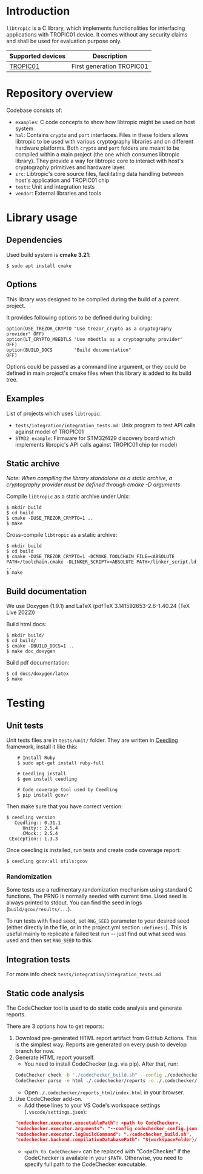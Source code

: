 # Introduction

`libtropic` is a C library, which implements functionalities for interfacing applications with TROPIC01 device. It comes without any security claims and shall be used for evaluation purpose only.


|Supported devices                                       |Description                                              |
|--------------------------------------------------------|---------------------------------------------------------|
|[TROPIC01](https://www.tropicsquare.com/product)        | First generation TROPIC01                               |

# Repository overview

Codebase consists of:
* `examples`: C code concepts to show how libtropic might be used on host system
* `hal`: Contains `crypto` and `port` interfaces. Files in these folders allows libtropic to be used with various cryptography libraries and on different hardware platforms. Both `crypto` and `port` folders are meant to be compiled within a main project (the one which consumes libtropic library). They provide a way for libtropic core to interact with host's cryptography primitives and hardware layer.
* `src`: Libtropic's core source files, facilitating data handling between host's application and TROPIC01 chip
* `tests`: Unit and integration tests
* `vendor`: External libraries and tools

# Library usage

## Dependencies

Used build system is **cmake 3.21**:

```
$ sudo apt install cmake
```

## Options

This library was designed to be compiled during the build of a parent project.

It provides following options to be defined during building:

```
option(USE_TREZOR_CRYPTO "Use trezor_crypto as a cryptography provider" OFF)
option(LT_CRYPTO_MBEDTLS "Use mbedtls as a cryptography provider"       OFF)
option(BUILD_DOCS        "Build documentation"                          OFF)
```

Options could be passed as a command line argument, or they could be defined in main project's cmake files when this library is added to its build tree.


## Examples

List of projects which uses `libtropic`:
* `tests/integration/integration_tests.md`: Unix program to test API calls against model of TROPIC01
* `STM32 example`: Firmware for STM32f429 discovery board which implements libropic's API calls against TROPIC01 chip (or model)

## Static archive

*Note: When compiling the library standalone as a static archive, a cryptography provider must be defined through cmake -D arguments*

Compile `libtropic` as a static archive under Unix:

```
$ mkdir build
$ cd build
$ cmake -DUSE_TREZOR_CRYPTO=1 ..
$ make
```

Cross-compile `libtropic` as a static archive:

```
$ mkdir build
$ cd build
$ cmake -DUSE_TREZOR_CRYPTO=1 -DCMAKE_TOOLCHAIN_FILE=<ABSOLUTE PATH>/toolchain.cmake -DLINKER_SCRIPT=<ABSOLUTE PATH>/linker_script.ld ..
$ make
```

## Build documentation

We use Doxygen (1.9.1) and LaTeX (pdfTeX 3.141592653-2.6-1.40.24 (TeX Live 2022))

Build html docs:
```
$ mkdir build/
$ cd build/
$ cmake -DBUILD_DOCS=1 ..
$ make doc_doxygen
```

Build pdf documentation:
```
$ cd docs/doxygen/latex
$ make
```

# Testing

## Unit tests

Unit tests files are in `tests/unit/` folder. They are written in [Ceedling](https://www.throwtheswitch.com) framework, install it like this:

```
    # Install Ruby
    $ sudo apt-get install ruby-full

    # Ceedling install
    $ gem install ceedling

    # Code coverage tool used by Ceedling
    $ pip install gcovr
```

Then make sure that you have correct version:

```
$ ceedling version
   Ceedling:: 0.31.1
      Unity:: 2.5.4
      CMock:: 2.5.4
 CException:: 1.3.3

```

Once ceedling is installed, run tests and create code coverage report:

```
$ ceedling gcov:all utils:gcov
```

### Randomization
Some tests use a rudimentary randomization mechanism using standard C functions. The PRNG is normally
seeded with current time. Used seed is always printed to stdout. You can find the seed in logs
(`build/gcov/results/...`).

To run tests with fixed seed, set `RNG_SEED` parameter to your
desired seed (either directly in the file, or in the project.yml section `:defines:`). This is
useful mainly to replicate a failed test run -- just find out what seed was used and then
set `RNG_SEED` to this.

## Integration tests

For more info check `tests/integration/integration_tests.md`

## Static code analysis
The CodeChecker tool is used to do static code analysis and generate reports.

There are 3 options how to get reports:
1. Download pre-generated HTML report artifact from GitHub Actions.
    This is the simplest way. Reports are generated on every push to develop branch for now.
2. Generate HTML report yourself.
    - You need to install CodeChecker (e.g. via pip). After that, run:
    ```sh
    CodeChecker check -b "./codechecker_build.sh" --config ./codechecker_config.json --output ./.codechecker/reports
    CodeChecker parse -e html ./.codechecker/reports -o ./.codechecker/reports_html
    ```
    - Open `./.codechecker/reports_html/index.html` in your browser.
3. Use CodeChecker add-on.
    - Add these lines to your VS Code's workspace settings (`.vscode/settings.json`):
    ```json
    "codechecker.executor.executablePath": <path to CodeChecker>,
    "codechecker.executor.arguments": "--config codechecker_config.json",
    "codechecker.executor.logBuildCommand": "./codechecker_build.sh",
    "codechecker.backend.compilationDatabasePath": "${workspaceFolder}/.codechecker/compile_commands.json"
    ```
    - `<path to CodeChecker>` can be replaced with "CodeChecker" if the CodeChecker is available in your `$PATH`. Otherwise, you need to specify full path to the CodeChecker executable.
